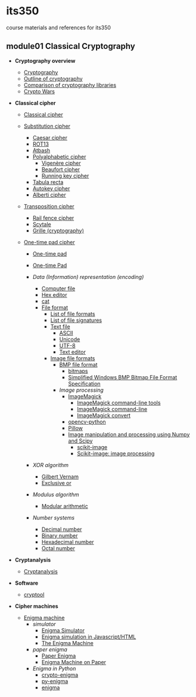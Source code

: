 # its350
course materials and references for its350

## module01 Classical Cryptography



* __Cryptography overview__
  * [Cryptography](https://en.wikipedia.org/wiki/Cryptography)
  * [Outline of cryptography](https://en.wikipedia.org/wiki/Outline\_of\_cryptography)
  * [Comparison of cryptography libraries](https://en.wikipedia.org/wiki/Comparison\_of\_cryptography\_libraries)
  * [Crypto Wars](https://en.wikipedia.org/wiki/Crypto\_Wars)

* __Classical cipher__
  * [Classical cipher](https://en.wikipedia.org/wiki/Classical\_cipher)
  * [Substitution cipher](https://en.wikipedia.org/wiki/Substitution\_cipher)
    * [Caesar cipher](https://en.wikipedia.org/wiki/Caesar\_cipher)
    * [ROT13](https://en.wikipedia.org/wiki/ROT13)  
    * [Atbash](https://en.wikipedia.org/wiki/Atbash)
    * [Polyalphabetic cipher](https://en.wikipedia.org/wiki/Polyalphabetic\_cipher)
      * [Vigenère cipher](https://en.wikipedia.org/wiki/Vigen%C3%A8re\_cipher)
      * [Beaufort cipher](https://en.wikipedia.org/wiki/Beaufort\_cipher)
      * [Running key cipher](https://en.wikipedia.org/wiki/Running\_key\_cipher)
    * [Tabula recta](https://en.wikipedia.org/wiki/Tabula\_recta)
    * [Autokey cipher](https://en.wikipedia.org/wiki/Autokey\_cipher)
    * [Alberti cipher](https://en.wikipedia.org/wiki/Alberti\_cipher)

  * [Transposition cipher](https://en.wikipedia.org/wiki/Transposition\_cipher)
    * [Rail fence cipher](https://en.wikipedia.org/wiki/Rail\_fence\_cipher)
    * [Scytale](https://en.wikipedia.org/wiki/Scytale)
    * [Grille (cryptography)](https://en.wikipedia.org/wiki/Grille\_\(cryptography\))

  * [One-time pad cipher](https://en.wikipedia.org/wiki/One-time\_pad)
    * [One-time pad](https://en.wikibooks.org/wiki/Cryptography/One\_time\_pads)
    * [One-time Pad](http://users.telenet.be/d.rijmenants/en/onetimepad.htm)
    * _Data (Information) representation (encoding)_
      * [Computer file](https://en.wikipedia.org/wiki/Computer\_file)
      * [Hex editor](https://en.wikipedia.org/wiki/Hex\_editor)
      * [cat](https://en.wikipedia.org/wiki/Cat\_\(Unix\))
      * [File format](https://en.wikipedia.org/wiki/File\_format)
        * [List of file formats](https://en.wikipedia.org/wiki/List\_of\_file\_formats)
        * [List of file signatures](https://en.wikipedia.org/wiki/List\_of\_file\_signatures)
        * [Text file](https://en.wikipedia.org/wiki/Text\_file)
          * [ASCII](https://en.wikipedia.org/wiki/ASCII)
          * [Unicode](https://en.wikipedia.org/wiki/Unicode)
          * [UTF-8](https://en.wikipedia.org/wiki/UTF-8)
          * [Text editor](https://en.wikipedia.org/wiki/Text\_editor)
        * [Image file formats](https://en.wikipedia.org/wiki/Image\_file\_formats)
          * [BMP file format](https://en.wikipedia.org/wiki/BMP\_file\_format)
            * [bitmaps](https://docs.microsoft.com/en-us/windows/win32/gdi/bitmaps)
            * [Simplified Windows BMP Bitmap File Format Specification](https://cdn.hackaday.io/files/274271173436768/Simplified%20Windows%20BMP%20Bitmap%20File%20Format%20Specification.htm)
          * _Image processing_
            * [ImageMagick](https://imagemagick.org/index.php)
              * [ImageMagick command-line tools](https://imagemagick.org/script/command-line-tools.php)
              * [ImageMagick command-line](https://imagemagick.org/script/command-line-processing.php)
              * [ImageMagick convert](https://imagemagick.org/script/convert.php)
            * [opencv-python](https://opencv-python-tutroals.readthedocs.io)
            * [Pillow](https://pillow.readthedocs.io)
            * [Image manipulation and processing using Numpy and Scipy](https://scipy-lectures.org/advanced/image\_processing/index.html)
              * [scikit-image](https://scikit-image.org/docs/stable/api/skimage.html)
              * [Scikit-image: image processing](https://scipy-lectures.org/packages/scikit-image/index.html)

    * _XOR algorithm_
      * [Gilbert Vernam](https://en.wikipedia.org/wiki/Gilbert\_Vernam)
      * [Exclusive or](https://en.wikipedia.org/wiki/Exclusive\_or)
    * _Modulus algorithm_ 
      * [Modular arithmetic](https://en.wikipedia.org/wiki/Modular\_arithmetic)
    * _Number systems_
      * [Decimal number](https://en.wikipedia.org/wiki/Decimal)
      * [Binary number](https://en.wikipedia.org/wiki/Binary\_number)
      * [Hexadecimal number](https://en.wikipedia.org/wiki/Hexadecimal)
      * [Octal number](https://en.wikipedia.org/wiki/Octal)      

* __Cryptanalysis__  
  * [Cryptanalysis](https://en.wikipedia.org/wiki/Cryptanalysis)  

* __Software__
  * [cryptool](https://www.cryptool.org/en/)

* __Cipher machines__
  * [Enigma machine](https://en.wikipedia.org/wiki/Enigma\_machine)
    * _simulator_
      * [Enigma Simulator](http://users.telenet.be/d.rijmenants/en/enigmasim.htm)
      * [Enigma simulation in Javascript/HTML](http://people.physik.hu-berlin.de/~palloks/js/enigma/index\_en.html)
      * [The Enigma Machine](http://russells.freeshell.org/enigma/) 
    * _paper enigma_
      * [Paper Enigma](http://wiki.franklinheath.co.uk/index.php/Enigma/Paper\_Enigma)
      * [Enigma Machine on Paper](https://williame.github.io/post/145304200648.html)
    * _Enigma in Python_  
      * [crypto-enigma](https://pypi.org/project/crypto-enigma/)
      * [py-enigma](https://pypi.org/project/py-enigma/0.1/)
      * [enigma](https://gist.github.com/williame/94beef4b9afea659864950c29d402b90)